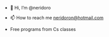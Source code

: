 - 👋 Hi, I’m @neridoro

- 📫 How to reach me neridoron@hotmail.com
- Free programs from Cs classes

<!---
neridoro/neridoro is a ✨ special ✨ repository because its `README.md` (this file) appears on your GitHub profile.
You can click the Preview link to take a look at your changes.
--->
